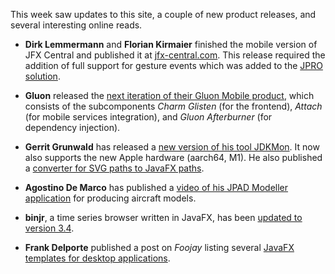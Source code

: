 This week saw updates to this site, a couple of new product releases, and several interesting online reads.

- **Dirk Lemmermann** and **Florian Kirmaier** finished the mobile version of JFX Central and published it at [jfx-central.com](https://jfx-central.com).
This release required the addition of full support for gesture events which was added to the [JPRO solution](https://www.jpro.one).

- **Gluon** released the [next iteration of their Gluon Mobile product](https://gluonhq.com/gluon-mobile-next-iteration/), which consists of the subcomponents _Charm Glisten_ (for the frontend), _Attach_ (for mobile services integration), and _Gluon Afterburner_ (for dependency injection).

- **Gerrit Grunwald** has released a [new version of his tool JDKMon](https://github.com/HanSolo/JDKMon/releases). It now also supports the new Apple hardware (aarch64, M1). He also published a [converter for SVG paths to JavaFX paths](https://github.com/HanSolo/SVGPathConverter). 

- **Agostino De Marco** has published a [video of his JPAD Modeller application](https://www.smartup-engineering.com/jpad-modeller) for producing aircraft models.

- **binjr**, a time series browser written in JavaFX, has been [updated to version 3.4](https://binjr.eu). 

- **Frank Delporte** published a post on _Foojay_ listing several [JavaFX templates for desktop applications](https://foojay.io/today/javafx-templates-for-desktop-applications/).
